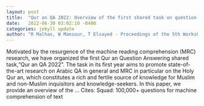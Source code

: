```yaml
---
layout: post
title:  "Qur an QA 2022: Overview of the first shared task on question answering over the holy qur an"
date:   2022-06-30 03:02:10 -0400
categories: jekyll update
author: "R Malhas, W Mansour, T Elsayed - Proceedings of the 5th Workshop on Open-Source …, 2022"
---
```

Motivated by the resurgence of the machine reading comprehension (MRC) research, we have organized the first Qur an Question Answering shared task,“Qur an QA 2022”. The task in its first year aims to promote state-of-the-art research on Arabic QA in general and MRC in particular on the Holy Qur an, which constitutes a rich and fertile source of knowledge for Muslim and non-Muslim inquisitors and knowledge-seekers. In this paper, we provide an overview of the …
Cites: ‪Squad: 100,000+ questions for machine comprehension of text‬  